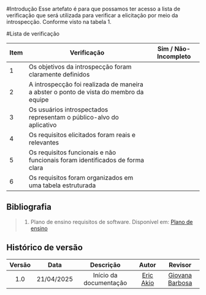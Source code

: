 #Introdução
Esse artefato é para que possamos ter acesso a lista de verificação que será utilizada para verificar a elicitação por meio da introspecção. Conforme visto na tabela 1.

#Lista de verificação 

| Item | Verificação                                                                                      | Sim / Não-Incompleto |
|------|--------------------------------------------------------------------------------------------------|----------------------|
| 1    | Os objetivos da introspecção foram claramente definidos                                            |                      |
| 2    | A introspecção foi realizada de maneira a abster o ponto de vista do membro da equipe          |                      |
| 3    | Os usuários introspectados representam o público-alvo do aplicativo                                  |                      |
| 4    | Os requisitos elicitados foram reais e relevantes                                                   |                      |
| 5    | Os requisitos funcionais e não funcionais foram identificados de forma clara                                      |                      |
| 6    | Os requisitos foram organizados em uma tabela estruturada                                        |                      |

## Bibliografia

> 1. Plano de ensino requisitos de software. Disponível em: [Plano de ensino](https://drive.google.com/file/d/1_Bw2pDJrGP1Hib7hcq0J7LPVyIaFZGGC/view?usp=sharing)

## Histórico de versão

| Versão |    Data    |       Descrição        |                     Autor                      |                  Revisor                   |
| :----: | :--------: | :--------------------: | :--------------------------------------------: | :----------------------------------------: |
|  1.0   | 21/04/2025 | Início da documentação | [Eric Akio](https://github.com/eric-kingu)  | [Giovana Barbosa ](https://github.com/gio221)  |
